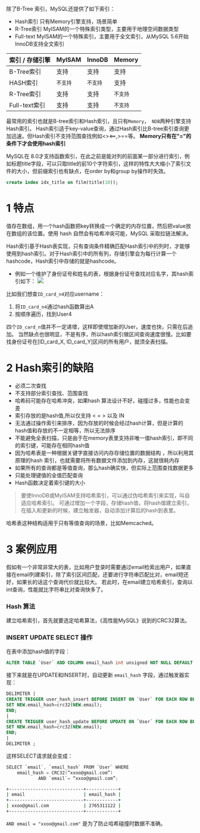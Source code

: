 
除了B-Tree 索引，MySQL还提供了如下索引：
- Hash索引
只有Memory引擎支持，场景简单
- R-Tree索引
MyISAM的一个特殊索引类型，主要用于地理空间数据类型
- Full-text
MyISAM的一个特殊索引，主要用于全文索引，从MySQL 5.6开始InnoDB支持全文索引

| 索引 / 存储引擎 | MyISAM | InnoDB | Memory |
| --- | --- | --- | --- |
| B-Tree索引 | 支持 | 支持 | 支持 |
| HASH索引 | `不支持` | `不支持` | 支持 |
| R-Tree索引 | 支持 | 支持 | `不支持` |
| Full-text索引 | 支持 | 支持 | `不支持` |

最常用的索引也就是B-tree索引和Hash索引，且只有`Memory`，` NDB`两种引擎支持Hash索引。
Hash索引适于key-value查询，通过Hash索引比B-tree索引查询更加迅速。但Hash索引不支持范围查找例如<><==,>==等。
**Memory只有在"="的条件下才会使用hash索引**

MySQL在 8.0才支持函数索引，在此之前是能对列的前面某一部分进行索引，例如标题title字段，可以只取title的前10个字符索引，这样的特性大大缩小了索引文件的大小，但前缀索引也有缺点，在order by和group by操作时失效。

```sql
create index idx_title on film(title(10));
```
# 1 特点
值存在数组，用一个hash函数把key转换成一个确定的内存位置，然后把value放在数组的该位置。使用 hash 自然会有哈希冲突可能，MySQL 采取拉链法解决。

Hash索引基于Hash表实现，只有查询条件精确匹配Hash索引中的列时，才能够使用到hash索引。对于Hash索引中的所有列，存储引擎会为每行计算一个hashcode，Hash索引中存储的就是hashcode。

- 例如一个维护了身份证号和姓名的表，根据身份证号查找对应名字，其hash索引如下：
![](https://img-blog.csdnimg.cn/2020083018125272.png?x-oss-process=image/watermark,type_ZmFuZ3poZW5naGVpdGk,shadow_10,text_SmF2YUVkZ2U=,size_1,color_FFFFFF,t_70#pic_center)

比如我们想查`ID_card_n4`对应username：
1. 将`ID_card_n4`通过hash函数算出A
2. 按顺序遍历，找到User4

四个`ID_card_n`值并不一定递增，这样即使增加新的User，速度也快，只需在后追加。
当然缺点也很明显，不是有序，所以hash索引做区间查询速度很慢。比如要找身份证号在[ID_card_X, ID_card_Y]区间的所有用户，就须全表扫描。


# 2 Hash索引的缺陷
- 必须二次查找
- 不支持部分索引查找、范围查找
- 哈希码可能存在哈希冲突，如果hash 算法设计不好，碰撞过多，性能也会变差
- 索引存放的是hash值,所以仅支持 < = > 以及 IN
- 无法通过操作索引来排序，因为存放的时候会经过hash计算，但是计算的hash值和存放的不一定相等，所以无法排序
- 不能避免全表扫描，只是由于在memory表里支持非唯一值hash索引，即不同的索引键，可能存在相同hash值
- 因为哈希表是一种根据关键字直接访问内存存储位置的数据结构 ，所以利用其原理的hash 索引，也就需要将所有数据文件添加到内存，这就很耗内存
- 如果所有的查询都是等值查询，那么hash确实快，但实际上范围查找数据更多
- 只能处理键值的全值匹配查询
- Hash函数决定着索引键的大小

> 要使InnoDB或MyISAM支持哈希索引，可以通过伪哈希索引来实现，叫自适应哈希索引。
可通过增加一个字段，存储hash值，将hash值建立索引，在插入和更新的时候，建立触发器，自动添加计算后的hash到表里。

哈希表这种结构适用于只有等值查询的场景，比如Memcached。

# 3 案例应用
假如有一个非常非常大的表，比如用户登录时需要通过email检索出用户，如果直接在email列建索引，除了索引区间匹配，还要进行字符串匹配比对，email短还好，如果长的话这个查询代价就比较大。
若此时，在email建立哈希索引，查询以int查询，性能就比字符串比对查询快多了。

### Hash 算法
建立哈希索引，首先就要选定哈希算法，《高性能MySQL》说到的CRC32算法。

### INSERT UPDATE SELECT 操作
在表中添加hash值的字段：

```sql
ALTER TABLE `User` ADD COLUMN email_hash int unsigned NOT NULL DEFAULT 0;
```

接下来就是在UPDATE和INSERT时，自动更新 `email_hash` 字段，通过触发器实现：

```sql
DELIMITER |
CREATE TRIGGER user_hash_insert BEFORE INSERT ON `User` FOR EACH ROW BEGIN
SET NEW.email_hash=crc32(NEW.email);
END;
|
CREATE TRIGGER user_hash_update BEFORE UPDATE ON `User` FOR EACH ROW BEGIN
SET NEW.email_hash=crc32(NEW.email);
END;
|
DELIMITER ;
```

这样SELECT请求就会变成：

```c
SELECT `email`, `email_hash` FROM `User` WHERE 
	email_hash = CRC32(“xxoo@gmail.com”) 
			AND `email`= “xxoo@gmail.com”;
```

```bash
+----------------------------+------------+
| email                      | email_hash |
+----------------------------+------------+
| xxoo@gmail.com             | 2765311122 |
+----------------------------+------------+

```

`AND email = "xxoo@gmail.com"` 是为了防止哈希碰撞时数据不准确。
